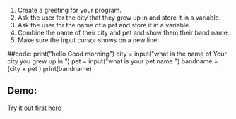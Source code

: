 1. Create a greeting for your program.
2. Ask the user for the city that they grew up in and store it in a variable.
3. Ask the user for the name of a pet and store it in a variable.
4. Combine the name of their city and pet and show them their band name.
5. Make sure the input cursor shows on a new line:

##code:
print("hello Good morning")
city = input("what is the name of Your city you grew up in ")
pet = input("what is your pet name ")
bandname = (city + pet )
print(bandname)


## Demo:
[Try it out first here](https://appbrewery.github.io/python-day1-demo/)

